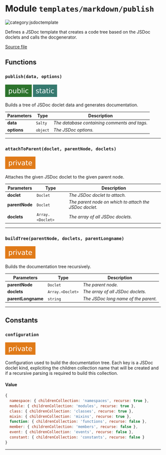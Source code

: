 # Module `templates/markdown/publish`

![category:jsdoctemplate](https://img.shields.io/badge/category-jsdoctemplate-00A800.svg?style=flat-square)

Defines a JSDoc template that creates a code tree based on the JSDoc doclets
and calls the docgenerator.

[Source file](..\templates\markdown\publish.js)

## Functions

### `publish(data, options)`

![modifier: public](images/badges/modifier-public.svg) ![modifier: static](images/badges/modifier-static.svg)

Builds a tree of JSDoc doclet data and generates documentation.

Parameters | Type | Description
--- | --- | ---
__data__ | `Salty` | *The database containing comments and tags.*
__options__ | `object` | *The JSDoc options.*

---

### `attachToParent(doclet, parentNode, doclets)`

![modifier: private](images/badges/modifier-private.svg)

Attaches the given JSDoc doclet to the given parent node.

Parameters | Type | Description
--- | --- | ---
__doclet__ | `Doclet` | *The JSDoc doclet to attach.*
__parentNode__ | `Doclet` | *The parent node on which to attach the JSDoc doclet.*
__doclets__ | `Array.<Doclet>` | *The array of all JSDoc doclets.*

---

### `buildTree(parentNode, doclets, parentLongname)`

![modifier: private](images/badges/modifier-private.svg)

Builds the documentation tree recursively.

Parameters | Type | Description
--- | --- | ---
__parentNode__ | `Doclet` | *The parent node.*
__doclets__ | `Array.<Doclet>` | *The array of all JSDoc doclets.*
__parentLongname__ | `string` | *The JSDoc long name of the parent.*

---

## Constants

### `configuration`

![modifier: private](images/badges/modifier-private.svg)

Configuration used to build the documentation tree.
Each key is a JSDoc doclet kind, expliciting the children collection name that will be created
and if a recursive parsing is required to build this collection.

#### Value

```javascript
{
  namespace: { childrenCollection: 'namespaces', recurse: true },
  module: { childrenCollection: 'modules', recurse: true },
  class: { childrenCollection: 'classes', recurse: true },
  mixin: { childrenCollection: 'mixins', recurse: true },
  function: { childrenCollection: 'functions', recurse: false },
  member: { childrenCollection: 'members', recurse: false },
  event: { childrenCollection: 'events', recurse: false },
  constant: { childrenCollection: 'constants', recurse: false }
}
```

---
